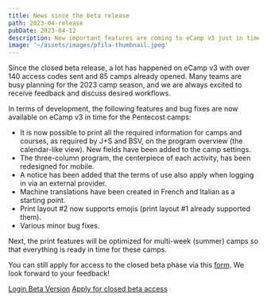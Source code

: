 ```yaml
---
title: News since the beta release
path: 2023-04-release
pubDate: 2023-04-12
description: New important features are coming to eCamp v3 just in time for the Pentecost camps.
image: '~/assets/images/pfila-thumbnail.jpeg'
---
```


Since the closed beta release, a lot has happened on eCamp v3 with over 140 access codes sent and 85 camps already opened. Many teams are busy planning for the 2023 camp season, and we are always excited to receive feedback and discuss desired workflows.

In terms of development, the following features and bug fixes are now available on eCamp v3 in time for the Pentecost camps:

- It is now possible to print all the required information for camps and courses, as required by J+S and BSV, on the program overview (the calendar-like view). New fields have been added to the camp settings.
- The three-column program, the centerpiece of each activity, has been redesigned for mobile.
- A notice has been added that the terms of use also apply when logging in via an external provider.
- Machine translations have been created in French and Italian as a starting point.
- Print layout #2 now supports emojis (print layout #1 already supported them).
- Various minor bug fixes.

Next, the print features will be optimized for multi-week (summer) camps so that everything is ready in time for these camps.

You can still apply for access to the closed beta phase via this [form](https://forms.office.com/e/TRKsfnazf5). We look forward to your feedback!

<a class="btn secondary mr-4 mb-4" href="https://app.ecamp3.ch" target="_blank">Login Beta Version</a>
<a class="btn secondary mr-4 mb-4" href="https://forms.office.com/e/TRKsfnazf5" target="_blank">Apply for closed beta access</a>
